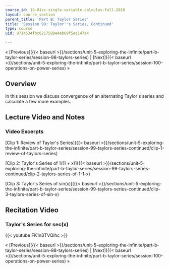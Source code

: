 ```yaml
---
course_id: 18-01sc-single-variable-calculus-fall-2010
layout: course_section
parent_title: 'Part B: Taylor Series'
title: 'Session 99: Taylor''s Series, Continued'
type: course
uid: 9714534fbc6217589e4ab69f5ad147a4

---
```


« [Previous]({{< baseurl >}}/sections/unit-5-exploring-the-infinite/part-b-taylor-series/session-98-taylors-series) | [Next]({{< baseurl >}}/sections/unit-5-exploring-the-infinite/part-b-taylor-series/session-100-operations-on-power-series) »

Overview
--------

In this session we discuss convergence of an alternating Taylor's series and calculate a few more examples.

Lecture Video and Notes
-----------------------

### Video Excerpts

[Clip 1: Review of Taylor's Series]({{< baseurl >}}/sections/unit-5-exploring-the-infinite/part-b-taylor-series/session-99-taylors-series-continued/clip-1-review-of-taylors-series)

[Clip 2: Taylor's Series of 1/(1 + x)]({{< baseurl >}}/sections/unit-5-exploring-the-infinite/part-b-taylor-series/session-99-taylors-series-continued/clip-2-taylors-series-of-1-1-x)

[Clip 3: Taylor's Series of sin(x)]({{< baseurl >}}/sections/unit-5-exploring-the-infinite/part-b-taylor-series/session-99-taylors-series-continued/clip-3-taylors-series-of-sin-x)

Recitation Video
----------------

  

### Taylor's Series for sec(x)

{{< youtube FK1n3TVQIhc >}}

« [Previous]({{< baseurl >}}/sections/unit-5-exploring-the-infinite/part-b-taylor-series/session-98-taylors-series) | [Next]({{< baseurl >}}/sections/unit-5-exploring-the-infinite/part-b-taylor-series/session-100-operations-on-power-series) »